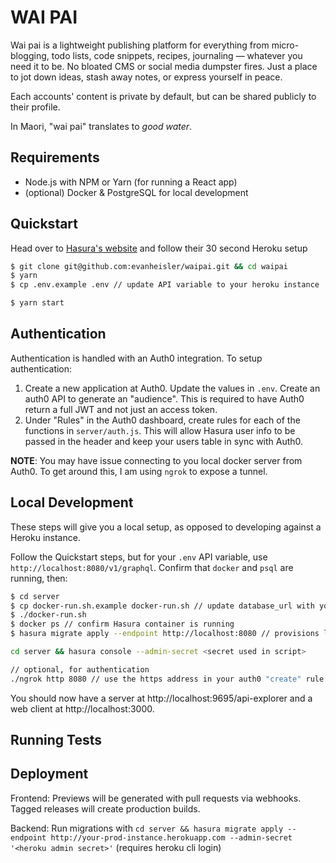 # WAI PAI

Wai pai is a lightweight publishing platform for everything from micro-blogging, todo lists, code snippets, recipes, journaling — whatever you need it to be. No bloated CMS or social media dumpster fires. Just a place to jot down ideas, stash away notes, or express yourself in peace.

Each accounts' content is private by default, but can be shared publicly to their profile.

In Maori, "wai pai" translates to _good water_.

## Requirements

- Node.js with NPM or Yarn (for running a React app)
- (optional) Docker & PostgreSQL for local development

## Quickstart

Head over to [Hasura's website](https://hasura.io/) and follow their 30 second Heroku setup

```bash
$ git clone git@github.com:evanheisler/waipai.git && cd waipai
$ yarn
$ cp .env.example .env // update API variable to your heroku instance
```

```bash
$ yarn start
```

## Authentication

Authentication is handled with an Auth0 integration. To setup authentication:

1. Create a new application at Auth0. Update the values in `.env`. Create an auth0 API to generate an "audience". This is required to have Auth0 return a full JWT and not just an access token.
2. Under "Rules" in the Auth0 dashboard, create rules for each of the functions in `server/auth.js`. This will allow Hasura user info to be passed in the header and keep your users table in sync with Auth0.

**NOTE**: You may have issue connecting to you local docker server from Auth0. To get around this, I am using `ngrok` to expose a tunnel.

## Local Development

These steps will give you a local setup, as opposed to developing against a Heroku instance.

Follow the Quickstart steps, but for your `.env` API variable, use `http://localhost:8080/v1/graphql`. Confirm that `docker` and `psql` are running, then:

```bash
$ cd server
$ cp docker-run.sh.example docker-run.sh // update database_url with your name, password and database instance. TODO: get JWT cert
$ ./docker-run.sh
$ docker ps // confirm Hasura container is running
$ hasura migrate apply --endpoint http://localhost:8080 // provisions local database the first time
```

```bash
cd server && hasura console --admin-secret <secret used in script>

// optional, for authentication
./ngrok http 8080 // use the https address in your auth0 "create" rule
```

You should now have a server at http://localhost:9695/api-explorer and a web client at http://localhost:3000.

## Running Tests

## Deployment

Frontend: Previews will be generated with pull requests via webhooks. Tagged releases will create production builds.

Backend: Run migrations with `cd server && hasura migrate apply --endpoint http://your-prod-instance.herokuapp.com --admin-secret '<heroku admin secret>'` (requires heroku cli login)
